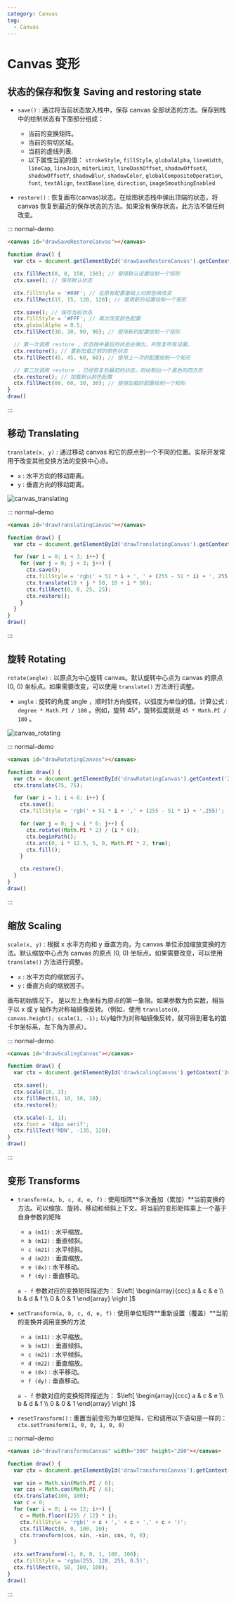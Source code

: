 ```yaml
---
category: Canvas
tag:
  - Canvas
---
```


# Canvas 变形

## 状态的保存和恢复 Saving and restoring state

- `save()` : 通过将当前状态放入栈中，保存 canvas 全部状态的方法。保存到栈中的绘制状态有下面部分组成：

  - 当前的变换矩阵。
  - 当前的剪切区域。
  - 当前的虚线列表.
  - 以下属性当前的值： `strokeStyle`, `fillStyle`, `globalAlpha`, `lineWidth`, `lineCap`, `lineJoin`, `miterLimit`, `lineDashOffset`, `shadowOffsetX`, `shadowOffsetY`, `shadowBlur`, `shadowColor`, `globalCompositeOperation`, `font`, `textAlign`, `textBaseline`, `direction`, `imageSmoothingEnabled`

- `restore()` : 恢复画布(canvas)状态。在绘图状态栈中弹出顶端的状态，将 canvas 恢复到最近的保存状态的方法。如果没有保存状态，此方法不做任何改变。

::: normal-demo

```html
<canvas id="drawSaveRestoreCanvas"></canvas>
```

```js
function draw() {
  var ctx = document.getElementById('drawSaveRestoreCanvas').getContext('2d');

  ctx.fillRect(0, 0, 150, 150); // 使用默认设置绘制一个矩形
  ctx.save(); // 保存默认状态

  ctx.fillStyle = '#09F'; // 在原有配置基础上对颜色做改变
  ctx.fillRect(15, 15, 120, 120); // 使用新的设置绘制一个矩形

  ctx.save(); // 保存当前状态
  ctx.fillStyle = '#FFF'; // 再次改变颜色配置
  ctx.globalAlpha = 0.5;
  ctx.fillRect(30, 30, 90, 90); // 使用新的配置绘制一个矩形

  // 第一次调用 restore ，状态栈中最后的状态会弹出，并恢复所有设置。
  ctx.restore(); // 重新加载之前的颜色状态
  ctx.fillRect(45, 45, 60, 60); // 使用上一次的配置绘制一个矩形

  // 第二次调用 restore ，已经恢复到最初的状态，则绘制出一个黑色的四方形
  ctx.restore(); // 加载默认颜色配置
  ctx.fillRect(60, 60, 30, 30); // 使用加载的配置绘制一个矩形
}
draw()
```

:::

## 移动 Translating

`translate(x, y)` : 通过移动 canvas 和它的原点到一个不同的位置。实际开发常用于改变其他变换方法的变换中心点。

- `x` : 水平方向的移动距离。
- `y` : 垂直方向的移动距离。

![canvas_translating](./files/images/canvas_translating.drawio.png)

::: normal-demo

```html
<canvas id="drawTranslatingCanvas"></canvas>
```

```js
function draw() {
  var ctx = document.getElementById('drawTranslatingCanvas').getContext('2d');

  for (var i = 0; i < 3; i++) {
    for (var j = 0; j < 3; j++) {
      ctx.save();
      ctx.fillStyle = 'rgb(' + 51 * i + ', ' + (255 - 51 * i) + ', 255)';
      ctx.translate(10 + j * 50, 10 + i * 50);
      ctx.fillRect(0, 0, 25, 25);
      ctx.restore();
    }
  }
}
draw()
```

:::

## 旋转 Rotating

`rotate(angle)` : 以原点为中心旋转 canvas。默认旋转中心点为 canvas 的原点 (0, 0) 坐标点。如果需要改变，可以使用 `translate()` 方法进行调整。

- `angle` : 旋转的角度 angle ，顺时针方向旋转，以弧度为单位的值。计算公式 : `degree * Math.PI / 180` 。例如，旋转 45°，旋转弧度就是 `45 * Math.PI / 180` 。

![canvas_rotating](./files/images/canvas_rotating.drawio.png)

::: normal-demo

```html
<canvas id="drawRotatingCanvas"></canvas>
```

```js
function draw() {
  var ctx = document.getElementById('drawRotatingCanvas').getContext('2d');
  ctx.translate(75, 75);

  for (var i = 1; i < 6; i++) {
    ctx.save();
    ctx.fillStyle = 'rgb(' + 51 * i + ',' + (255 - 51 * i) + ',255)';

    for (var j = 0; j < i * 6; j++) {
      ctx.rotate((Math.PI * 2) / (i * 6));
      ctx.beginPath();
      ctx.arc(0, i * 12.5, 5, 0, Math.PI * 2, true);
      ctx.fill();
    }

    ctx.restore();
  }
}
draw()
```

:::

## 缩放 Scaling

`scale(x, y)` : 根据 x 水平方向和 y 垂直方向，为 canvas 单位添加缩放变换的方法。默认缩放中心点为 canvas 的原点 (0, 0) 坐标点。如果需要改变，可以使用 `translate()` 方法进行调整。

- `x` : 水平方向的缩放因子。
- `y` : 垂直方向的缩放因子。

画布初始情况下， 是以左上角坐标为原点的第一象限。如果参数为负实数，相当于以 x 或 y 轴作为对称轴镜像反转。（例如，使用 `translate(0, canvas.height); scale(1, -1);` 以y轴作为对称轴镜像反转，就可得到著名的笛卡尔坐标系，左下角为原点）。

::: normal-demo

```html
<canvas id="drawScalingCanvas"></canvas>
```

```js
function draw() {
  var ctx = document.getElementById('drawScalingCanvas').getContext('2d');

  ctx.save();
  ctx.scale(10, 3);
  ctx.fillRect(1, 10, 10, 10);
  ctx.restore();

  ctx.scale(-1, 1);
  ctx.font = '48px serif';
  ctx.fillText('MDN', -135, 120);
}
draw()
```

:::

## 变形 Transforms

- `transform(a, b, c, d, e, f)` : 使用矩阵**多次叠加（累加）**当前变换的方法。可以缩放、旋转、移动和倾斜上下文。将当前的变形矩阵乘上一个基于自身参数的矩阵

  - `a (m11)` : 水平缩放。
  - `b (m12)` : 垂直倾斜。
  - `c (m21)` : 水平倾斜。
  - `d (m22)` : 垂直缩放。
  - `e (dx)` : 水平移动。
  - `f (dy)` : 垂直移动。

  `a - f` 参数对应的变换矩阵描述为： $\left[ \begin{array}{ccc} a & c & e \\ b & d & f \\ 0 & 0 & 1 \end{array} \right ]$

- `setTransform(a, b, c, d, e, f)` : 使用单位矩阵**重新设置（覆盖）**当前的变换并调用变换的方法

  - `a (m11)` : 水平缩放。
  - `b (m12)` : 垂直倾斜。
  - `c (m21)` : 水平倾斜。
  - `d (m22)` : 垂直缩放。
  - `e (dx)` : 水平移动。
  - `f (dy)` : 垂直移动。

  `a - f` 参数对应的变换矩阵描述为： $\left[ \begin{array}{ccc} a & c & e \\ b & d & f \\ 0 & 0 & 1 \end{array} \right ]$

- `resetTransform()` : 重置当前变形为单位矩阵，它和调用以下语句是一样的：`ctx.setTransform(1, 0, 0, 1, 0, 0)`

::: normal-demo

```html
<canvas id="drawTransformsCanvas" width="300" height="280"></canvas>
```

```js
function draw() {
  var ctx = document.getElementById('drawTransformsCanvas').getContext('2d');

  var sin = Math.sin(Math.PI / 6);
  var cos = Math.cos(Math.PI / 6);
  ctx.translate(100, 100);
  var c = 0;
  for (var i = 0; i <= 12; i++) {
    c = Math.floor((255 / 12) * i);
    ctx.fillStyle = 'rgb(' + c + ',' + c + ',' + c + ')';
    ctx.fillRect(0, 0, 100, 10);
    ctx.transform(cos, sin, -sin, cos, 0, 0);
  }

  ctx.setTransform(-1, 0, 0, 1, 100, 100);
  ctx.fillStyle = 'rgba(255, 128, 255, 0.5)';
  ctx.fillRect(0, 50, 100, 100);
}
draw()
```

:::
